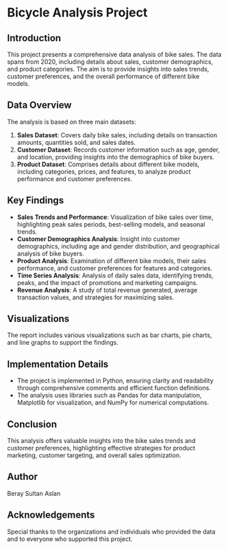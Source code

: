 # Bicycle Analysis Project

## Introduction

This project presents a comprehensive data analysis of bike sales. The data spans from 2020, including details about sales, customer demographics, and product categories. The aim is to provide insights into sales trends, customer preferences, and the overall performance of different bike models.

## Data Overview

The analysis is based on three main datasets:

1. **Sales Dataset**: Covers daily bike sales, including details on transaction amounts, quantities sold, and sales dates.
2. **Customer Dataset**: Records customer information such as age, gender, and location, providing insights into the demographics of bike buyers.
3. **Product Dataset**: Comprises details about different bike models, including categories, prices, and features, to analyze product performance and customer preferences.

## Key Findings

- **Sales Trends and Performance**: Visualization of bike sales over time, highlighting peak sales periods, best-selling models, and seasonal trends.
- **Customer Demographics Analysis**: Insight into customer demographics, including age and gender distribution, and geographical analysis of bike buyers.
- **Product Analysis**: Examination of different bike models, their sales performance, and customer preferences for features and categories.
- **Time Series Analysis**: Analysis of daily sales data, identifying trends, peaks, and the impact of promotions and marketing campaigns.
- **Revenue Analysis**: A study of total revenue generated, average transaction values, and strategies for maximizing sales.

## Visualizations

The report includes various visualizations such as bar charts, pie charts, and line graphs to support the findings.

## Implementation Details

- The project is implemented in Python, ensuring clarity and readability through comprehensive comments and efficient function definitions.
- The analysis uses libraries such as Pandas for data manipulation, Matplotlib for visualization, and NumPy for numerical computations.

## Conclusion

This analysis offers valuable insights into the bike sales trends and customer preferences, highlighting effective strategies for product marketing, customer targeting, and overall sales optimization.

## Author

Beray Sultan Aslan

## Acknowledgements

Special thanks to the organizations and individuals who provided the data and to everyone who supported this project.
